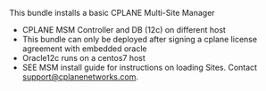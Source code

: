 This bundle installs a basic CPLANE Multi-Site Manager
- CPLANE MSM Controller and DB (12c) on different host
- This bundle can only be deployed after signing a cplane license agreement with embedded oracle
- Oracle12c runs on a centos7 host
- SEE MSM install guide for instructions on loading Sites. Contact support@cplanenetworks.com. 